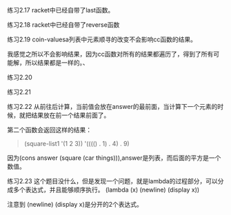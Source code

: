 练习2.17
racket中已经自带了last函数。

练习2.18
racket中已经自带了reverse函数

练习2.19
coin-valuesa列表中元素顺寻的改变不会影响cc函数的结果。

我感觉之所以不会影响结果，因为cc函数对所有的结果都遍历了，得到了所有可能解，所以结果都是一样的。、

练习2.20

练习2.21

练习2.22
从前往后计算，当前值会放在answer的最前面，当计算下一个元素的时候，就把结果放在前一个结果前面了。

第二个函数会返回这样的结果：

> (square-list1 '(1 2 3))
'(((() . 1) . 4) . 9)

因为(cons answer (square (car things))),answer是列表，而后面的平方是一个数值。

练习2.23
这个题目没什么，但是发现一个问题，就是lambda的过程部分，可以分成多个表达式，并且能够顺序执行。
(lambda (x)  (newline) (display x))

注意到 (newline) (display x)是分开的2个表达式。
